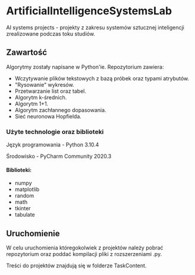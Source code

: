 # ArtificialIntelligenceSystemsLab
AI systems projects - projekty z zakresu systemów sztucznej inteligencji zrealizowane podczas toku studiów.
## Zawartość
Algorytmy zostały napisane w Python'ie. Repozytorium zawiera:
* Wczytywanie plików tekstowych z bazą próbek oraz typami atrybutów.
* "Rysowanie" wykresów.
* Przetwarzanie list oraz tabel.
* Algorytm k-średnich.
* Algorytm 1+1.
* Algorytm zachłannego dopasowania.
* Sieć neuronowa Hopfielda.
### Użyte technologie oraz biblioteki
Język programowania - Python 3.10.4

Środowisko - PyCharm Community 2020.3
#### Biblioteki:
* numpy
* matplotlib
* random
* math
* tkinter
* tabulate
## Uruchomienie
W celu uruchomienia któregokolwiek z projektów należy pobrać repozytorium oraz poddać kompilacji pliki z rozszerzeniami .py.

Treści do projektów znajdują się w folderze TaskContent.
